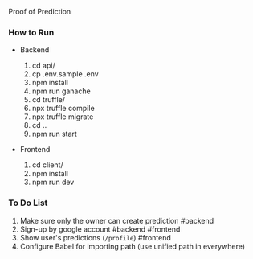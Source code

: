 Proof of Prediction

### How to Run
- Backend
  1. cd api/
  1. cp .env.sample .env
  1. npm install
  1. npm run ganache
  1. cd truffle/
  1. npx truffle compile
  1. npx truffle migrate
  1. cd ..
  1. npm run start 

- Frontend
  1. cd client/
  1. npm install
  1. npm run dev

### To Do List
1. Make sure only the owner can create prediction #backend
1. Sign-up by google account #backend #frontend
1. Show user's predictions (`/profile`) #frontend
1. Configure Babel for importing path (use unified path in everywhere)
